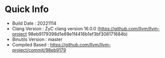 # Quick Info
* Build Date : 20221114
* Clang Version : ZyC clang version 16.0.0 (https://github.com/llvm/llvm-project 98eb9179398d1e69e1f4416b1ef3bf308171684b)
* Binutils Version : master
* Compiled Based : https://github.com/llvm/llvm-project/commit/98eb9179


